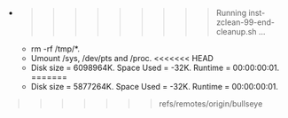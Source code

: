 * >>>>>>>>> Running inst-zclean-99-end-cleanup.sh ...
  * rm -rf /tmp/*.
  * Umount /sys, /dev/pts and /proc.
<<<<<<< HEAD
  * Disk size = 6098964K. Space Used = -32K. Runtime = 00:00:00:01.
=======
  * Disk size = 5877264K. Space Used = -32K. Runtime = 00:00:00:01.
>>>>>>> refs/remotes/origin/bullseye

